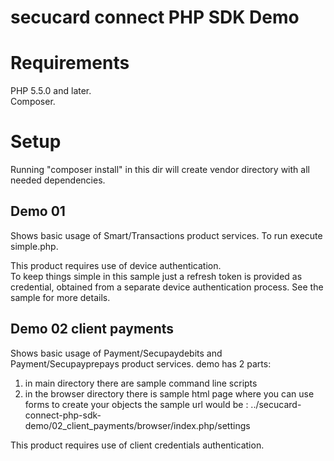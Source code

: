 # secucard connect PHP SDK Demo


# Requirements 

PHP 5.5.0 and later.  
Composer.


# Setup

Running "composer install" in this dir will create vendor directory with all needed dependencies.


## Demo 01

Shows basic usage of Smart/Transactions product services.
To run execute simple.php.  
     
This product requires use of device authentication.   
To keep things simple in this sample just a refresh token is provided as credential, obtained from a separate device 
authentication process. See the sample for more details.   


## Demo 02 client payments

Shows basic usage of Payment/Secupaydebits and Payment/Secupayprepays product services.
demo has 2 parts:
1. in main directory there are sample command line scripts
2. in the browser directory there is sample html page where you can use forms to create your objects
the sample url would be : ../secucard-connect-php-sdk-demo/02_client_payments/browser/index.php/settings

This product requires use of client credentials authentication.


